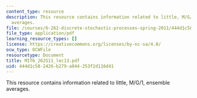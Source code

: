 ```yaml
---
content_type: resource
description: This resource contains information related to little, M/G/1, ensemble
  averages.
file: /courses/6-262-discrete-stochastic-processes-spring-2011/444d1c582426b279a044253f2d116d41_MIT6_262S11_lec13.pdf
file_type: application/pdf
learning_resource_types: []
license: https://creativecommons.org/licenses/by-nc-sa/4.0/
ocw_type: OCWFile
resourcetype: Document
title: MIT6_262S11_lec13.pdf
uid: 444d1c58-2426-b279-a044-253f2d116d41
---
```

This resource contains information related to little, M/G/1, ensemble averages.